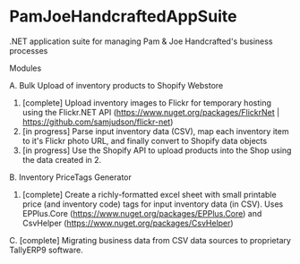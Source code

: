# PamJoeHandcraftedAppSuite
.NET application suite for managing Pam &amp; Joe Handcrafted's business processes

Modules

A. Bulk Upload of inventory products to Shopify Webstore
  
  1. [complete] Upload inventory images to Flickr for temporary hosting using the Flickr.NET API (https://www.nuget.org/packages/FlickrNet | https://github.com/samjudson/flickr-net)
  2. [in progress] Parse input inventory data (CSV), map each inventory item to it's Flickr photo URL, and finally convert to Shopify data objects
  3. [in progress] Use the Shopify API to upload products into the Shop using the data created in 2.

B. Inventory PriceTags Generator

1. [complete] Create a richly-formatted excel sheet with small printable price (and inventory code) tags for input inventory data (in CSV). Uses EPPlus.Core (https://www.nuget.org/packages/EPPlus.Core) and CsvHelper (https://www.nuget.org/packages/CsvHelper)

C. [complete] Migrating business data from CSV data sources to proprietary TallyERP9 software.

